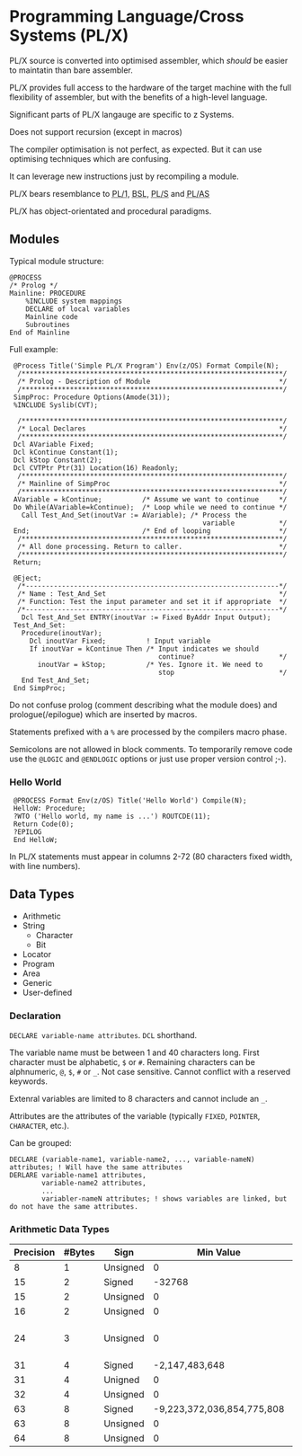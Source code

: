 # Programming Language/Cross Systems (PL/X)
PL/X source is converted into optimised assembler, which *should* be easier to maintatin than bare assembler.

PL/X provides full access to the hardware of the target machine with the full flexibility of assembler, but with the benefits of a high-level language.

Significant parts of PL/X langauge are specific to z Systems.

Does not support recursion (except in macros)

The compiler optimisation is not perfect, as expected. But it can use optimising techniques which are confusing.

It can leverage new instructions just by recompiling a module.

PL/X bears resemblance to <abbr title="Programming Language 1">PL/1</abbr>, <abbr title="Basic System Language">BSL</abbr>, <abbr title="Programming Language Systems">PL/S</abbr> and <abbr title="Programming Language Advanced Systems">PL/AS</abbr>

PL/X has object-orientated and procedural paradigms.

## Modules

Typical module structure:

```plx
@PROCESS
/* Prolog */
Mainline: PROCEDURE
    %INCLUDE system mappings
    DECLARE of local variables
    Mainline code
    Subroutines
End of Mainline
```

Full example:

```plx
 @Process Title('Simple PL/X Program') Env(z/OS) Format Compile(N); 
  /*****************************************************************/
  /* Prolog - Description of Module                                */ 
  /*****************************************************************/
 SimpProc: Procedure Options(Amode(31));
 %INCLUDE Syslib(CVT);
 
  /*****************************************************************/
  /* Local Declares                                                */
  /*****************************************************************/
 Dcl AVariable Fixed;
 Dcl kContinue Constant(1);
 Dcl kStop Constant(2);
 Dcl CVTPtr Ptr(31) Location(16) Readonly;
  /*****************************************************************/
  /* Mainline of SimpProc                                          */
  /*****************************************************************/
 AVariable = kContinue;          /* Assume we want to continue     */
 Do While(AVariable=kContinue);  /* Loop while we need to continue */
   Call Test_And_Set(inoutVar := AVariable); /* Process the
                                                variable           */
 End;                            /* End of looping                 */
  /*****************************************************************/
  /* All done processing. Return to caller.                        */
  /*****************************************************************/
 Return;
 
 @Eject;
  /*---------------------------------------------------------------*/
  /* Name : Test_And_Set                                           */
  /* Function: Test the input parameter and set it if appropriate  */
  /*---------------------------------------------------------------*/
   Dcl Test_And_Set ENTRY(inoutVar := Fixed ByAddr Input Output);
 Test_And_Set:
   Procedure(inoutVar);
     Dcl inoutVar Fixed;          ! Input variable
     If inoutVar = kContinue Then /* Input indicates we should
                                     continue?                     */
       inoutVar = kStop;          /* Yes. Ignore it. We need to
                                     stop                          */
   End Test_And_Set;
 End SimpProc;
```

Do not confuse prolog (comment describing what the module does) and prologue(/epilogue) which are inserted by macros.

Statements prefixed with a `%` are processed by the compilers macro phase.

Semicolons are not allowed in block comments. To temporarily remove code use the `@LOGIC` and `@ENDLOGIC` options or just use proper version control ;-).

### Hello World

```plx
 @PROCESS Format Env(z/OS) Title('Hello World') Compile(N);
 HelloW: Procedure;
 ?WTO ('Hello world, my name is ...') ROUTCDE(11);
 Return Code(0);
 ?EPILOG
 End HelloW;
```

In PL/X statements must appear in columns 2-72 (80 characters fixed width, with line numbers).

## Data Types

* Arithmetic
* String
  * Character
  * Bit
* Locator
* Program
* Area
* Generic
* User-defined

### Declaration

`DECLARE variable-name attributes`. `DCL` shorthand.

The variable name must be between 1 and 40 characters long. First character must be alphabetic, `$` or `#`. Remaining characters can be alphnumeric, `@`, `$`, `#` or `_`. Not case sensitive. Cannot conflict with a reserved keywords.

Extenral variables are limited to 8 characters and cannot include an `_`.

Attributes are the attributes of the variable (typically `FIXED`, `POINTER`, `CHARACTER`, etc.).

Can be grouped:

```plx
DECLARE (variable-name1, variable-name2, ..., variable-nameN) attributes; ! Will have the same attributes
DERLARE variable-name1 attributes,
        variable-name2 attributes,
        ...
        variabler-nameN attributes; ! shows variables are linked, but do not have the same attributes.
```

### Arithmetic Data Types

| Precision | #Bytes | Sign     | Min Value                  | Max Value                  | Boundary                             |
|-----------|--------|----------|----------------------------|----------------------------|--------------------------------------|
| 8         | 1      | Unsigned | 0                          | 255                        | Byte                                 |
| 15        | 2      | Signed   | -32768                     | 32767                      | Halfword                             |
| 15        | 2      | Unsigned | 0                          | 32767                      | Halfword                             |
| 16        | 2      | Unsigned | 0                          | 65,535                     | Halfword                             |
| 24        | 3      | Unsigned | 0                          | 16,777,215                 | Word (starts in 2<sup>nd</sup> byte) |
| 31        | 4      | Signed   | -2,147,483,648             | 2,147,483,647              | Word                                 |
| 31        | 4      | Unigned  | 0                          | 2,147,483,647              | Word                                 |
| 32        | 4      | Unsigned | 0                          | 4,294,967,295              | Word                                 |
| 63        | 8      | Signed   | -9,223,372,036,854,775,808 | 9,223,372,036,854,775,807  | Doubleword                           |
| 63        | 8      | Unsigned | 0                          | 9,223,372,036,854,775,807  | Doubleword                           |
| 64        | 8      | Unsigned | 0                          | 18,446,744,073,709,551,615 | Doubleword                           |

